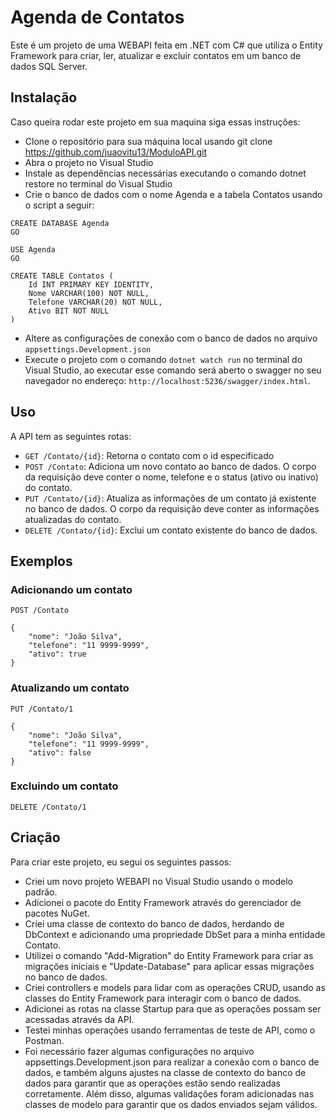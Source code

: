 # Agenda de Contatos

Este é um projeto de uma WEBAPI feita em .NET com C# que utiliza o Entity Framework para criar, ler, atualizar e excluir contatos em um banco de dados SQL Server.

## Instalação

Caso queira rodar este projeto em sua maquina siga essas instruções:

* Clone o repositório para sua máquina local usando git clone https://github.com/juaovitu13/ModuloAPI.git
* Abra o projeto no Visual Studio
* Instale as dependências necessárias executando o comando dotnet restore no terminal do Visual Studio
* Crie o banco de dados com o nome Agenda e a tabela Contatos usando o script a seguir:
```
CREATE DATABASE Agenda
GO

USE Agenda
GO

CREATE TABLE Contatos (
    Id INT PRIMARY KEY IDENTITY,
    Nome VARCHAR(100) NOT NULL,
    Telefone VARCHAR(20) NOT NULL,
    Ativo BIT NOT NULL
)
```
* Altere as configurações de conexão com o banco de dados no arquivo `appsettings.Development.json`
* Execute o projeto com o comando `dotnet watch run` no terminal do Visual Studio, ao executar esse comando será aberto o swagger no seu navegador no endereço: `http://localhost:5236/swagger/index.html`.

## Uso

A API tem as seguintes rotas:

* `GET /Contato/{id}`: Retorna o contato com o id especificado
* `POST /Contato`: Adiciona um novo contato ao banco de dados. O corpo da requisição deve conter o nome, telefone e o status (ativo ou inativo) do contato.
* `PUT /Contato/{id}`: Atualiza as informações de um contato já existente no banco de dados. O corpo da requisição deve conter as informações atualizadas do contato.
* `DELETE /Contato/{id}`: Exclui um contato existente do banco de dados.

## Exemplos

### Adicionando um contato
```
POST /Contato

{
    "nome": "João Silva",
    "telefone": "11 9999-9999",
    "ativo": true
}
```
### Atualizando um contato
```
PUT /Contato/1

{
    "nome": "João Silva",
    "telefone": "11 9999-9999",
    "ativo": false
}
```
### Excluindo um contato
```
DELETE /Contato/1
```
## Criação

Para criar este projeto, eu segui os seguintes passos:

* Criei um novo projeto WEBAPI no Visual Studio usando o modelo padrão.
* Adicionei o pacote do Entity Framework através do gerenciador de pacotes NuGet.
* Criei uma classe de contexto do banco de dados, herdando de DbContext e adicionando uma propriedade DbSet para a minha entidade Contato.
* Utilizei o comando "Add-Migration" do Entity Framework para criar as migrações iniciais e "Update-Database" para aplicar essas migrações no banco de dados.
* Criei controllers e models para lidar com as operações CRUD, usando as classes do Entity Framework para interagir com o banco de dados.
* Adicionei as rotas na classe Startup para que as operações possam ser acessadas através da API.
* Testei minhas operações usando ferramentas de teste de API, como o Postman.
* Foi necessário fazer algumas configurações no arquivo appsettings.Development.json para realizar a conexão com o banco de dados, e também alguns ajustes na classe de contexto do banco de dados para garantir que as operações estão sendo realizadas corretamente. Além disso, algumas validações foram adicionadas nas classes de modelo para garantir que os dados enviados sejam válidos.




